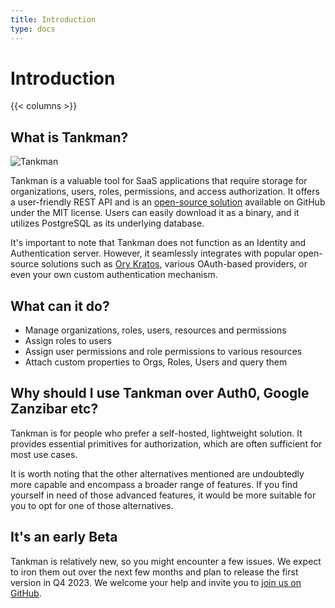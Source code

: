 ```yaml
---
title: Introduction
type: docs
---
```


# Introduction

{{< columns >}}
## What is Tankman?

![Tankman](tankman-ai.png)

Tankman is a valuable tool for SaaS applications that require storage for organizations, users, roles, permissions, and access authorization. It offers a user-friendly REST API and is an [open-source solution](https://github.com/lesser-app/tankman) available on GitHub under the MIT license. Users can easily download it as a binary, and it utilizes PostgreSQL as its underlying database.

It's important to note that Tankman does not function as an Identity and Authentication server. However, it seamlessly integrates with popular open-source solutions such as [Ory Kratos](https://github.com/ory/kratos), various OAuth-based providers, or even your own custom authentication mechanism.

## What can it do?

- Manage organizations, roles, users, resources and permissions
- Assign roles to users
- Assign user permissions and role permissions to various resources
- Attach custom properties to Orgs, Roles, Users and query them

## Why should I use Tankman over Auth0, Google Zanzibar etc?

Tankman is for people who prefer a self-hosted, lightweight solution. It provides essential primitives for authorization, which are often sufficient for most use cases.

It is worth noting that the other alternatives mentioned are undoubtedly more capable and encompass a broader range of features. If you find yourself in need of those advanced features, it would be more suitable for you to opt for one of those alternatives.

## It's an early Beta

Tankman is relatively new, so you might encounter a few issues. We expect to iron them out over the next few months and plan to release the first version in Q4 2023. We welcome your help and invite you to [join us on GitHub](https://github.com/lesser-app/tankman).

